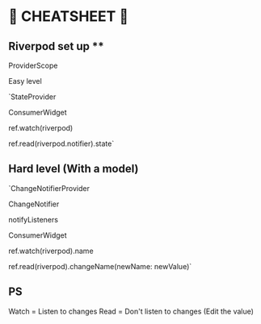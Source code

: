 # 📖 CHEATSHEET 📖

## Riverpod set up **
ProviderScope

Easy level

`StateProvider

ConsumerWidget

ref.watch(riverpod)

ref.read(riverpod.notifier).state`

## Hard level (With a model)


`ChangeNotifierProvider

ChangeNotifier

notifyListeners

ConsumerWidget

ref.watch(riverpod).name

ref.read(riverpod).changeName(newName: newValue)`

## PS
Watch = Listen to changes
Read = Don't listen to changes (Edit the value)
